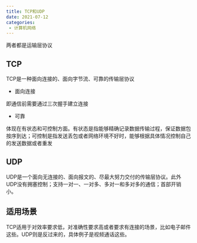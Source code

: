 ```yaml
---
title: TCP和UDP
date: 2021-07-12
categories: 
 - 计算机网络
---
```

两者都是运输层协议
<!-- more -->

## TCP
TCP是一种面向连接的、面向字节流、可靠的传输层协议

- 面向连接

即通信前需要通过三次握手建立连接

- 可靠

体现在有状态和可控制方面。有状态是指能够精确记录数据传输过程，保证数据包按序到达；可控制是指发送丢包或者网络环境不好时，能够根据具体情况控制自己的发送数据或者重发

## UDP
UDP是一个面向无连接的、面向报文的、尽最大努力交付的传输层协议。此外UDP没有拥塞控制；支持一对一、一对多、多对一和多对多的通信；首部开销小。

## 适用场景
TCP适用于对效率要求低，对准确性要求高或者要求有连接的场景，比如电子邮件这些。UDP则是反过来的，具体例子是视频通话这些。